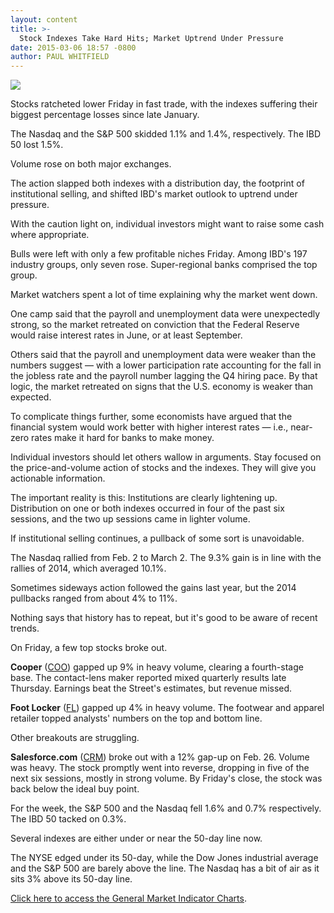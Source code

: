 ```yaml
---
layout: content
title: >-
  Stock Indexes Take Hard Hits; Market Uptrend Under Pressure
date: 2015-03-06 18:57 -0800
author: PAUL WHITFIELD
---
```






![](https://www.investors.com/wp-content/uploads/ibd-migrated-images/MPv_150309_635612529667226783.png)










Stocks ratcheted lower Friday in fast trade, with the indexes suffering their biggest percentage losses since late January.


The Nasdaq and the S&P 500 skidded 1.1% and 1.4%, respectively. The IBD 50 lost 1.5%.


Volume rose on both major exchanges.


The action slapped both indexes with a distribution day, the footprint of institutional selling, and shifted IBD's market outlook to uptrend under pressure.


With the caution light on, individual investors might want to raise some cash where appropriate.


Bulls were left with only a few profitable niches Friday. Among IBD's 197 industry groups, only seven rose. Super-regional banks comprised the top group.


Market watchers spent a lot of time explaining why the market went down.


One camp said that the payroll and unemployment data were unexpectedly strong, so the market retreated on conviction that the Federal Reserve would raise interest rates in June, or at least September.


Others said that the payroll and unemployment data were weaker than the numbers suggest — with a lower participation rate accounting for the fall in the jobless rate and the payroll number lagging the Q4 hiring pace. By that logic, the market retreated on signs that the U.S. economy is weaker than expected.


To complicate things further, some economists have argued that the financial system would work better with higher interest rates — i.e., near-zero rates make it hard for banks to make money.


Individual investors should let others wallow in arguments. Stay focused on the price-and-volume action of stocks and the indexes. They will give you actionable information.


The important reality is this: Institutions are clearly lightening up. Distribution on one or both indexes occurred in four of the past six sessions, and the two up sessions came in lighter volume.


If institutional selling continues, a pullback of some sort is unavoidable.


The Nasdaq rallied from Feb. 2 to March 2. The 9.3% gain is in line with the rallies of 2014, which averaged 10.1%.


Sometimes sideways action followed the gains last year, but the 2014 pullbacks ranged from about 4% to 11%.


Nothing says that history has to repeat, but it's good to be aware of recent trends.


On Friday, a few top stocks broke out.


**Cooper** ([COO](https://research.investors.com/quote.aspx?symbol=COO)) gapped up 9% in heavy volume, clearing a fourth-stage base. The contact-lens maker reported mixed quarterly results late Thursday. Earnings beat the Street's estimates, but revenue missed.


**Foot Locker** ([FL](https://research.investors.com/quote.aspx?symbol=FL)) gapped up 4% in heavy volume. The footwear and apparel retailer topped analysts' numbers on the top and bottom line.


Other breakouts are struggling.


**Salesforce.com** ([CRM](https://research.investors.com/quote.aspx?symbol=CRM)) broke out with a 12% gap-up on Feb. 26. Volume was heavy. The stock promptly went into reverse, dropping in five of the next six sessions, mostly in strong volume. By Friday's close, the stock was back below the ideal buy point.


For the week, the S&P 500 and the Nasdaq fell 1.6% and 0.7% respectively. The IBD 50 tacked on 0.3%.


Several indexes are either under or near the 50-day line now.


The NYSE edged under its 50-day, while the Dow Jones industrial average and the S&P 500 are barely above the line. The Nasdaq has a bit of air as it sits 3% above its 50-day line.


[Click here to access the General Market Indicator Charts](https://www.investors.com/pdf/GMI_030915.pdf).





